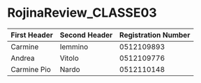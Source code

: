 # RojinaReview_CLASSE03

| First Header  | Second Header | Registration Number |
| ------------- | ------------- | ------------------- |
| Carmine       | Iemmino       | 0512109893          |
| Andrea        | Vitolo        | 0512109776          |
| Carmine Pio   | Nardo         | 0512110148          |
